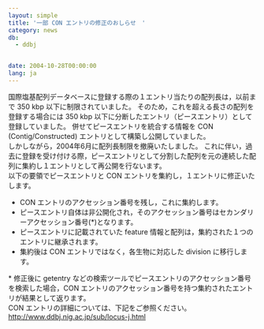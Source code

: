 ```yaml
---
layout: simple
title: '一部 CON エントリの修正のおしらせ　'
category: news
db:
  - ddbj


date: 2004-10-28T00:00:00
lang: ja
---
```


国際塩基配列データベースに登録する際の１エントリ当たりの配列長は，以前まで 350 kbp 以下に制限されていました。 そのため，これを超える長さの配列を登録する場合には 350 kbp 以下に分断したエントリ（ピースエントリ）として登録していました。 併せてピースエントリを統合する情報を CON (Contig/Constructed) エントリとして構築し公開していました。<br>しかしながら，2004年6月に配列長制限を撤廃いたしました。 これに伴い，過去に登録を受け付ける際，ピースエントリとして分割した配列を元の連続した配列に集約し１エントリとして再公開を行ないます。<br>以下の要領でピースエントリと CON エントリを集約し，１エントリに修正いたします。

<ul>
    <li>CON エントリのアクセッション番号を残し，これに集約します。 </li>
    <li>ピースエントリ自体は非公開化され，そのアクセッション番号はセカンダリーアクセッション番号(*)となります。 </li>
    <li>ピースエントリに記載されていた feature 情報と配列は，集約された１つのエントリに継承されます。 </li>
    <li>集約後は CON エントリではなく，各生物に対応した division に移行します。</li>
</ul>

<p>* 修正後に getentry などの検索ツールでピースエントリのアクセッション番号を検索した場合，CON エントリのアクセッション番号を持つ集約されたエントリが結果として返ります。<br>CON エントリの詳細については、下記をご参照ください。<br><a href="/ddbj/flat-file.html#LocusB">http://www.ddbj.nig.ac.jp/sub/locus-j.html</a></p>
